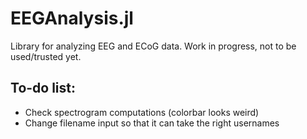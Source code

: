 # EEGAnalysis.jl
Library for analyzing EEG and ECoG data.
Work in progress, not to be used/trusted yet.

## To-do list:
* Check spectrogram computations (colorbar looks weird)
* Change filename input so that it can take the right usernames
